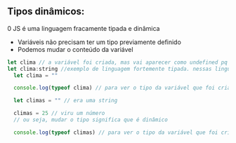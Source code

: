 ## Tipos dinâmicos:

0 JS é uma linguagem fracamente tipada e dinâmica

- Variáveis não precisam ter um tipo previamente definido
- Podemos mudar o conteúdo da variável

```js
let clima // a variável foi criada, mas vai aparecer como undefined pq não foi atribuído valor
let clima:string //exemplo de linguagem fortemente tipada. nessas linguagens pede o tipo da variável. mas no JS não precisa disso
  let clima = ""

  console.log(typeof clima) // para ver o tipo da variável que foi criada

  let climas = "" // era uma string

  climas = 25 // viru um número
  // ou seja, mudar o tipo significa que é dinâmico

  console.log(typeof climas) // para ver o tipo da variável que foi criada

```
